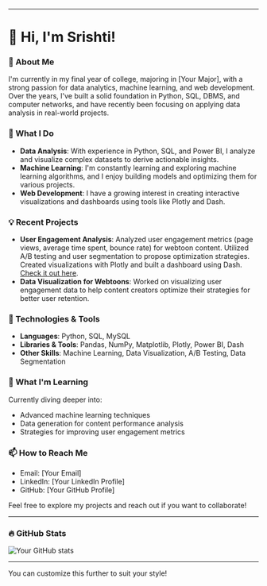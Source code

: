 
---

# 👋 Hi, I'm Srishti!

### 🚀 About Me
I'm currently in my final year of college, majoring in [Your Major], with a strong passion for data analytics, machine learning, and web development. Over the years, I've built a solid foundation in Python, SQL, DBMS, and computer networks, and have recently been focusing on applying data analysis in real-world projects.

### 💼 What I Do
- **Data Analysis**: With experience in Python, SQL, and Power BI, I analyze and visualize complex datasets to derive actionable insights.
- **Machine Learning**: I'm constantly learning and exploring machine learning algorithms, and I enjoy building models and optimizing them for various projects.
- **Web Development**: I have a growing interest in creating interactive visualizations and dashboards using tools like Plotly and Dash.

### 💡 Recent Projects
- **User Engagement Analysis**: Analyzed user engagement metrics (page views, average time spent, bounce rate) for webtoon content. Utilized A/B testing and user segmentation to propose optimization strategies. Created visualizations with Plotly and built a dashboard using Dash. [Check it out here](https://github.com/sris-14/user-engagement-analysis).
- **Data Visualization for Webtoons**: Worked on visualizing user engagement data to help content creators optimize their strategies for better user retention.

### 🔧 Technologies & Tools
- **Languages**: Python, SQL, MySQL
- **Libraries & Tools**: Pandas, NumPy, Matplotlib, Plotly, Power BI, Dash
- **Other Skills**: Machine Learning, Data Visualization, A/B Testing, Data Segmentation

### 🌱 What I'm Learning
Currently diving deeper into:
- Advanced machine learning techniques
- Data generation for content performance analysis
- Strategies for improving user engagement metrics

### 📫 How to Reach Me
- Email: [Your Email]
- LinkedIn: [Your LinkedIn Profile]
- GitHub: [Your GitHub Profile]

Feel free to explore my projects and reach out if you want to collaborate!

---

### 🔥 GitHub Stats
![Your GitHub stats](https://github-readme-stats.vercel.app/api?username=[YourUsername]&show_icons=true&theme=radical)

---

You can customize this further to suit your style!
